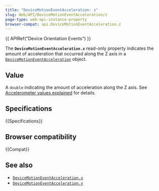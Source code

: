 ```yaml
---
title: "DeviceMotionEventAcceleration: z"
slug: Web/API/DeviceMotionEventAcceleration/z
page-type: web-api-instance-property
browser-compat: api.DeviceMotionEventAcceleration.z
---
```


{{ APIRef("Device Orientation Events") }}

The **`DeviceMotionEventAcceleration.x`** read-only property indicates the amount of acceleration that occurred along the Z
axis in a [`DeviceMotionEventAcceleration`](/en-US/docs/Web/API/DeviceMotionEventAcceleration)
object.

## Value

A `double` indicating the amount of acceleration along the Z axis.
See [Accelerometer values explained](/en-US/docs/Web/API/Device_orientation_events/Detecting_device_orientation) for details.

## Specifications

{{Specifications}}

## Browser compatibility

{{Compat}}

## See also

- [`DeviceMotionEventAcceleration.x`](/en-US/docs/Web/API/DeviceMotionEventAcceleration/x)
- [`DeviceMotionEventAcceleration.y`](/en-US/docs/Web/API/DeviceMotionEventAcceleration/y)
